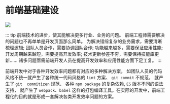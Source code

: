 # 前端基础建设
![](https://p1-juejin.byteimg.com/tos-cn-i-k3u1fbpfcp/ffa9b1246e2346b6bcac52d0ffa59307~tplv-k3u1fbpfcp-zoom-1.image)

::: tip
前端技术的进步，使其能解决更多行业、业务的问题。 前端工程师需要解决的问题也不再单单是开发页面那么简单。 为解决错综复杂的业务需求，需要清晰梳理逻辑;   团队人员合作，需要协调团队合作;  功能越来越多，需要保证应用性能;  开发周期越来越短，需要提高开发效率;  技术更新参差不穷，需要保持技能库更新......  诸多问题亟需前端开发人员在提高开发效率和应用性能方面下足工复。
:::

前端开发中对于各种开发效率问题都有对应的多种解决方案， 如团队人员的代码风格不统一就产生了各种统一代码风格的 `lint` 方案、 `git commit` 不规范， 就产生了 `git  commitizen` 规范、 各种 `npm package` 的复杂依赖, `ES` 版本不同的语法支持， 就产生了 `webpack`、`babel` 这样的打包编译工具。在实际的开发中，前端工程化的目的就是形成一套解决各类开发效率问题的方案。


